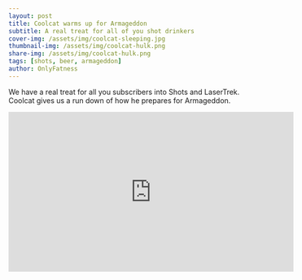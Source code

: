 ```yaml
---
layout: post
title: Coolcat warms up for Armageddon
subtitle: A real treat for all of you shot drinkers
cover-img: /assets/img/coolcat-sleeping.jpg
thumbnail-img: /assets/img/coolcat-hulk.png
share-img: /assets/img/coolcat-hulk.png
tags: [shots, beer, armageddon]
author: OnlyFatness
---
```


We have a real treat for all you subscribers into Shots and LaserTrek.  Coolcat gives us a run down of how he prepares for Armageddon.

<iframe width="560" height="315" src="https://www.youtube.com/embed/hcHPzOl2P3Y?si=HGSKkvDSGst_lR-G" title="YouTube video player" frameborder="0" allow="accelerometer; autoplay; clipboard-write; encrypted-media; gyroscope; picture-in-picture; web-share" referrerpolicy="strict-origin-when-cross-origin" allowfullscreen> </iframe>

